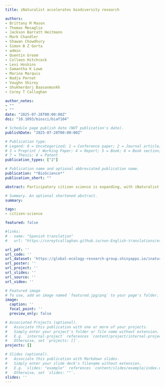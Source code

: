 ```yaml
---
title: iNaturalist accelerates biodiversity research

authors:
- Brittany M Mason
- Thomas Mesaglio
- Jackson Barratt Heitmann
- Mark Chandler
- Shawan Chowdhury
- Simon B Z Gorta
- admin
- Quentin Groom
- Colleen Hitchcock
- Levi Hoskins
- Samantha K Lowe
- Marina Marquis
- Nadja Pernat
- Vaughn Shirey
- Shukherdorj Baasanmunkh
- Corey T Callaghan

author_notes:
- ""
- ""
date: "2025-07-28T00:00:00Z"
doi: "10.1093/biosci/biaf104"

# Schedule page publish date (NOT publication's date).
publishDate: "2025-07-28T00:00:00Z"

# Publication type.
# Legend: 0 = Uncategorized; 1 = Conference paper; 2 = Journal article;
# 3 = Preprint / Working Paper; 4 = Report; 5 = Book; 6 = Book section;
# 7 = Thesis; 8 = Patent
publication_types: ["2"]

# Publication name and optional abbreviated publication name.
publication: "*BioScience*"
publication_short: ""

abstract: Participatory citizen science is expanding, with iNaturalist emerging as one of the most widely used platforms globally. However, its application in research is often anecdotal. To evaluate the impact of how iNaturalist is contributing to biodiversity and conservation research, we conducted a systematic review of iNaturalist data use and compared our findings with Global Biodiversity Information Facility literature citing iNaturalist. We found that the use of iNaturalist data in peer-reviewed research has grown tenfold in the last 5 years, matching the growing increase in iNaturalist observations. Geographic and taxonomic representation in the literature generally aligns with data availability, with iNaturalist data derived from 128 countries and 638 taxonomic families being used in peer-reviewed literature. Currently, data from iNaturalist are primarily used for species distribution models and range dynamics. We highlight emerging trends in the use of iNaturalist data in the literature lending to its future potential across biodiversity sciences.

# Summary. An optional shortened abstract.
summary:

tags:
- citizen-science

featured: false

#links:
# - name: "Spanish translation"
#   url: "https://coreytcallaghan.github.io/non-English-translations/es/"

url_pdf: ''
url_code: ''
url_dataset: 'https://global-ecology-research-group.shinyapps.io/inaturalist-literature-review-shiny-app/'
url_poster: ''
url_project: ''
url_slides: ''
url_source: ''
url_video: ''

# Featured image
# To use, add an image named `featured.jpg/png` to your page's folder.
image:
  caption: ''
  focal_point: ''
  preview_only: false

# Associated Projects (optional).
#   Associate this publication with one or more of your projects.
#   Simply enter your project's folder or file name without extension.
#   E.g. `internal-project` references `content/project/internal-project/index.md`.
#   Otherwise, set `projects: []`.
projects: []

# Slides (optional).
#   Associate this publication with Markdown slides.
#   Simply enter your slide deck's filename without extension.
#   E.g. `slides: "example"` references `content/slides/example/index.md`.
#   Otherwise, set `slides: ""`.
slides: ''
---
```

